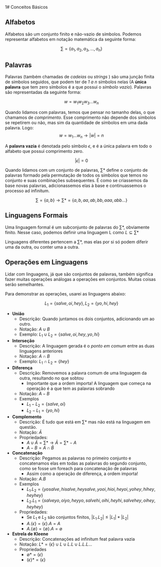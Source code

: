 1# Conceitos Básicos
## Alfabetos
Alfabetos são um conjunto finito e não-vazio de símbolos. Podemos representar alfabetos em notação matemática da seguinte forma: 


$$ \sum = \{a_1,a_2,a_3,...,a_n \}  $$

## Palavras

Palavras (também chamadas de _cadeias_ ou _strings_ ) são uma junção finita de símbolos seguidos, que podem ter de _1 a n_ símbolos nelas (A **única palavra** que tem zero símbolos é a que possui o _símbolo vazio_). Palavras são representadas da seguinte forma:

$$ w = w_1w_2w_3...w_n$$

Quando lidamos com palavras, temos que pensar no tamanho delas, o que chamamos de _comprimento_. Esse comprimento não depende dos símbolos se repetirem ou não, mas sim da quantidade de símbolos em uma dada palavra. Logo:
$$ w = w_1...w_n \to |w| = n$$

A **palavra vazia** é denotada pelo símbolo $\epsilon$, e é a única palavra em todo o alfabeto que possui comprimento zero.

$$ | \epsilon | = 0 $$

Quando lidamos com um conjunto de palavras, $\sum*$ define o conjunto de palavras formado pela permutação de todos os símbolos que temos no conjunto e suas combinações subsequentes. É como se criassemos da base novas palavras, adicionassemos elas à base e continuassemos o processo ad infinitum.

$$ \sum = \{a,b\} \to \sum* = \{a,b,aa,ab,bb,aaa,abb ...\}$$

## Linguagens Formais
Uma linguagem formal é um subconjunto de palavras do $\sum*$, obviamente finito. Nesse caso, podemos definir uma linguagem L como $L  \subseteq \sum*$

Linguagens diferentes pertencem a $\sum*$, mas elas por si só podem diferir uma da outra, ou conter uma a outra.

## Operações em Linguagens
Lidar com linguagens, já que são conjuntos de palavras, também significa fazer muitas operações análogas a operações em conjuntos. Muitas coisas serão semelhantes.

Para demonstrar as operações, usarei as linguagens abaixo:

$$ L_1 = \{salve, oi, hey\}, L_2 = \{yo,hi,hey\}$$
- **União**
	- Descrição: Quando juntamos os dois conjuntos, adicionando um ao outro.
	- Notação\: $A \cup B$ 
	- Exemplo\: $L_1 \cup L_2 = \{ salve, oi, hey, yo, hi\}$
- **Interseção**
	- Descrição: A linguagem gerada é o _ponto em comum_ entre as duas linguagens anteriores
	- Notação\: $A \cap B$
	- Exemplo\: $L_1 \cap L_2 = \{ hey\}$
- **Diferença**
	- Descrição: Removemos a palavra comum de uma linguagem da outra, resultando no que sobtou
		- Importante que a ordem importa! A linguagem que começa na operação é a que tem as palavras sobrando
	- Notação\: $A - B$
	- Exemplos
		- $L_1 - L_2 = \{salve, oi\}$
		- $L_2 - L_1 = \{yo,hi\}$
- **Complemento**
	- Descrição: É tudo que está em $\sum*$ mas não está na linguagem em questão.
	- Notação\: $\bar{A}$
	- Propriedades:
		- $A \cup \bar{A} = \sum* \to \bar{A} = \sum* - A$
		- $A - B = A \cap \bar{B}$
- **Concatenação**
	- Descrição: Pegamos as palavras no primeiro conjunto e concatenamos elas em todas as palavras do segundo conjunto, como se fosse um foreach para concatenação de palavras
		- Assim como a operação de diferença, a ordem importa!
	- Notação\: $A.B$
	- Exemplos
		-  $L_1.L_2 = \{yosalve, hisalve, heysalve, yooi, hioi, heyoi, yohey, hihey, heyhey\}$
		-  $L_2.L_1 = \{salveyo,oiyo,heyyo,salvehi,oihi,heyhi,salvehey,oihey,heyhey\}$
	- Propriedades:
		- Se $L_1$ e $L_2$ são conjuntos finitos, $|L_1.L_2| \leq |L_1| *| L_2|$
		- $A.\{\epsilon\}  =\{\epsilon\}.A = A$ 
		- $A.\{\emptyset\}  =\{\emptyset\}.A = \emptyset$ 
- **Estrela de Kleene**
	- Descrição: Concatenações ad infinitum feat palavra vazia
	- Notação: $L* = \{\epsilon\}\cup L \cup L.L \cup L.L.L \dots$ 
	- Propriedades
		- $\emptyset* = \{\epsilon\}$
		- $\{\epsilon\}*  =\{\epsilon\}$